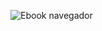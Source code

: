 ![Ebook navegador](https://www.google.com/url?sa=i&source=images&cd=&cad=rja&uact=8&ved=2ahUKEwiSrv2CkaXnAhVCp1kKHU0ABT8QjRx6BAgBEAQ&url=https%3A%2F%2Fwww.facebook.com%2FEscuelaIng%2F&psig=AOvVaw0SFkGuPDT3aW7udoUN1F8U&ust=1580260553160655)
